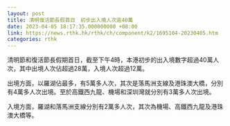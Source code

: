 ```yaml
---
layout: post
title: 清明復活節長假首日　初步出入境人次逾40萬
date: 2023-04-05 18:17:35.000000000 +08:00
link: https://news.rthk.hk/rthk/ch/component/k2/1695104-20230405.htm
categories: rthk
---
```


清明節和復活節長假期首日，截至下午4時，本港初步的出入境數字超過40萬人次，其中出境人次佔超過28萬，入境人次超過12萬。

出境方面，以羅湖佔最多，有5萬多人次，其次是落馬洲支線及港珠澳大橋，分別有4萬多人次出境。至於高鐵西九龍、機場和深圳灣就分別有3萬多人次出境。

入境方面，羅湖和落馬洲支線分別有2萬多人次，其次為機場、高鐵西九龍及港珠澳大橋等。

